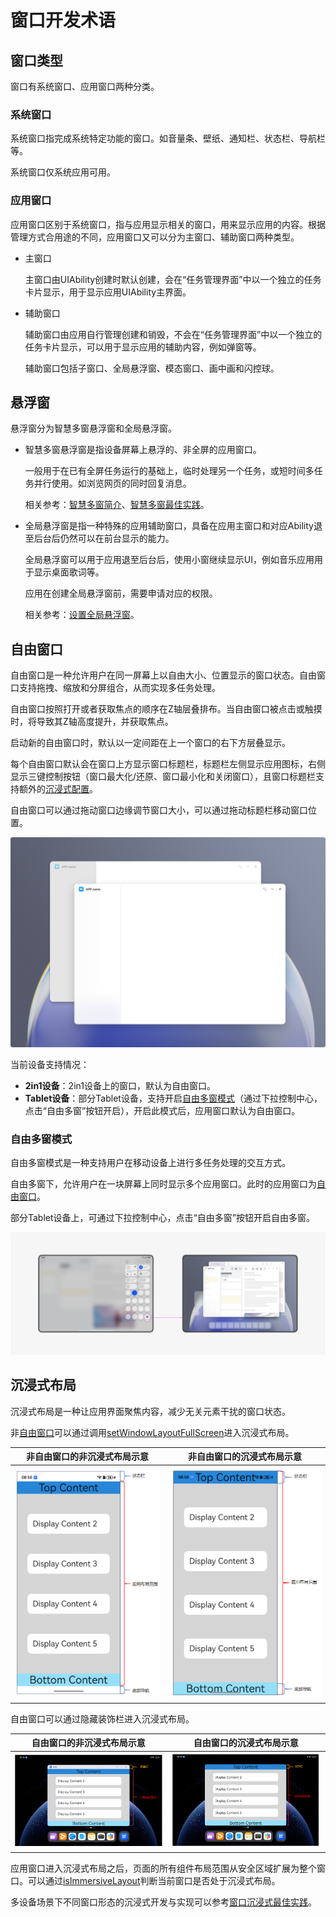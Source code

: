 # 窗口开发术语
<!--Kit: ArkUI-->
<!--Subsystem: Window-->
<!--Owner: @waterwin-->
<!--Designer: @nyankomiya-->
<!--Tester: @qinliwen0417-->
<!--Adviser: @ge-yafang-->

## 窗口类型

窗口有系统窗口、应用窗口两种分类。

### 系统窗口

系统窗口指完成系统特定功能的窗口。如音量条、壁纸、通知栏、状态栏、导航栏等。

系统窗口仅系统应用可用。

### 应用窗口

应用窗口区别于系统窗口，指与应用显示相关的窗口，用来显示应用的内容。根据管理方式合用途的不同，应用窗口又可以分为主窗口、辅助窗口两种类型。

- 主窗口

  主窗口由UIAbility创建时默认创建，会在“任务管理界面”中以一个独立的任务卡片显示，用于显示应用UIAbility主界面。

- 辅助窗口

  辅助窗口由应用自行管理创建和销毁，不会在“任务管理界面”中以一个独立的任务卡片显示，可以用于显示应用的辅助内容，例如弹窗等。

  辅助窗口包括子窗口、全局悬浮窗、模态窗口、画中画和闪控球。

## 悬浮窗

悬浮窗分为智慧多窗悬浮窗和全局悬浮窗。

- 智慧多窗悬浮窗是指设备屏幕上悬浮的、非全屏的应用窗口。

  一般用于在已有全屏任务运行的基础上，临时处理另一个任务，或短时间多任务并行使用。如浏览网页的同时回复消息。

  相关参考：[智慧多窗简介](https://developer.huawei.com/consumer/cn/doc/harmonyos-guides/multi-window-intro)、[智慧多窗最佳实践](https://developer.huawei.com/consumer/cn/doc/best-practices/bpta-multi-window-practice)。

- 全局悬浮窗是指一种特殊的应用辅助窗口，具备在应用主窗口和对应Ability退至后台后仍然可以在前台显示的能力。

  全局悬浮窗可以用于应用退至后台后，使用小窗继续显示UI，例如音乐应用用于显示桌面歌词等。

  应用在创建全局悬浮窗前，需要申请对应的权限。
  
  <!--RP1-->
  相关参考：[设置全局悬浮窗](application-window-stage.md#设置全局悬浮窗)。<!--RP1End-->

## 自由窗口

自由窗口是一种允许用户在同一屏幕上以自由大小、位置显示的窗口状态。自由窗口支持拖拽、缩放和分屏组合，从而实现多任务处理。

自由窗口按照打开或者获取焦点的顺序在Z轴层叠排布。当自由窗口被点击或触摸时，将导致其Z轴高度提升，并获取焦点。

启动新的自由窗口时，默认以一定间距在上一个窗口的右下方层叠显示。

每个自由窗口默认会在窗口上方显示窗口标题栏，标题栏左侧显示应用图标，右侧显示三键控制按钮（窗口最大化/还原、窗口最小化和关闭窗口），且窗口标题栏支持额外的[沉浸式配置](https://developer.huawei.com/consumer/cn/doc/best-practices/bpta-multi-device-window-immersive#section1477255312219)。

自由窗口可以通过拖动窗口边缘调节窗口大小，可以通过拖动标题栏移动窗口位置。

![freeformWindow](figures/freeformWindow.png)

当前设备支持情况：

-  **2in1设备**：2in1设备上的窗口，默认为自由窗口。
-  **Tablet设备**：部分Tablet设备，支持开启[自由多窗模式](#自由多窗模式)（通过下拉控制中心，点击“自由多窗”按钮开启），开启此模式后，应用窗口默认为自由窗口。

### 自由多窗模式

自由多窗模式是一种支持用户在移动设备上进行多任务处理的交互方式。

自由多窗下，允许用户在一块屏幕上同时显示多个应用窗口。此时的应用窗口为[自由窗口](#自由窗口)。

部分Tablet设备上，可通过下拉控制中心，点击“自由多窗”按钮开启自由多窗。

![freeWindows](figures/freeWindows.png)

## 沉浸式布局

沉浸式布局是一种让应用界面聚焦内容，减少无关元素干扰的窗口状态。

非[自由窗口](#自由窗口)可以通过调用[setWindowLayoutFullScreen](../reference/apis-arkui/arkts-apis-window-Window.md#setwindowlayoutfullscreen9)进入沉浸式布局。

| 非自由窗口的非沉浸式布局示意                    | 非自由窗口的沉浸式布局示意               |
|----------------------------------------------|----------------------------------------|
| ![no-immersive](figures/no-immersive.png)    | ![immersive](figures/immersive.png)    |

自由窗口可以通过隐藏装饰栏进入沉浸式布局。

| 自由窗口的非沉浸式布局示意                      | 自由窗口的沉浸式布局示意                 |
|----------------------------------------------|----------------------------------------|
| ![freewindow-no-immersive](figures/freewindow-no-immersive.png)    | ![freewindow-immersive](figures/freewindow-immersive.png)    |

应用窗口进入沉浸式布局之后，页面的所有组件布局范围从安全区域扩展为整个窗口。可以通过[isImmersiveLayout](../reference/apis-arkui/arkts-apis-window-Window.md#isimmersivelayout20)判断当前窗口是否处于沉浸式布局。

多设备场景下不同窗口形态的沉浸式开发与实现可以参考[窗口沉浸式最佳实践](https://developer.huawei.com/consumer/cn/doc/best-practices/bpta-multi-device-window-immersive)。